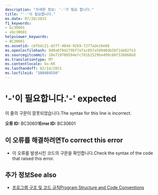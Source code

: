 ```yaml
---
description: "자세한 정보: '-'가 필요 합니다."
title: "'-'이 필요합니다."
ms.date: 07/20/2015
f1_keywords:
- bc30601
- vbc30601
helpviewer_keywords:
- BC30601
ms.assetid: c8fbdc21-d2ff-404d-92b9-7277ade18e60
ms.openlocfilehash: 9d0a0f84279bf7efac05fa59940db3bf1de02fe3
ms.sourcegitcommit: 10e719780594efc781b15295e499c66f316068b8
ms.translationtype: MT
ms.contentlocale: ko-KR
ms.lasthandoff: 02/14/2021
ms.locfileid: "100484550"
---
```

# <a name="--expected"></a><span data-ttu-id="2feff-103">'-'이 필요합니다.</span><span class="sxs-lookup"><span data-stu-id="2feff-103">'-' expected</span></span>

<span data-ttu-id="2feff-104">이 줄의 구문이 잘못되었습니다.</span><span class="sxs-lookup"><span data-stu-id="2feff-104">The syntax for this line is incorrect.</span></span>  
  
 <span data-ttu-id="2feff-105">**오류 ID:** BC30601</span><span class="sxs-lookup"><span data-stu-id="2feff-105">**Error ID:** BC30601</span></span>  
  
## <a name="to-correct-this-error"></a><span data-ttu-id="2feff-106">이 오류를 해결하려면</span><span class="sxs-lookup"><span data-stu-id="2feff-106">To correct this error</span></span>  
  
- <span data-ttu-id="2feff-107">이 오류를 발생시킨 코드의 구문을 확인합니다.</span><span class="sxs-lookup"><span data-stu-id="2feff-107">Check the syntax of the code that raised this error.</span></span>  
  
## <a name="see-also"></a><span data-ttu-id="2feff-108">추가 정보</span><span class="sxs-lookup"><span data-stu-id="2feff-108">See also</span></span>

- [<span data-ttu-id="2feff-109">프로그램 구조 및 코드 규칙</span><span class="sxs-lookup"><span data-stu-id="2feff-109">Program Structure and Code Conventions</span></span>](../programming-guide/program-structure/program-structure-and-code-conventions.md)
